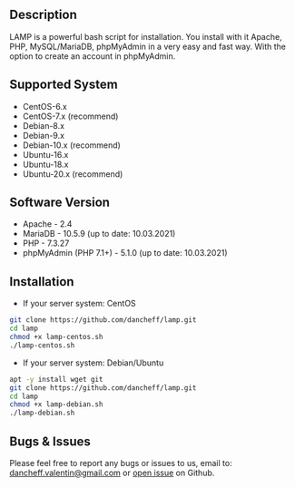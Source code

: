## Description
LAMP is a powerful bash script for installation. You install with it Apache, PHP, MySQL/MariaDB, phpMyAdmin in a very easy and fast way. With the option to create an account in phpMyAdmin.

## Supported System
* CentOS-6.x
* CentOS-7.x (recommend)
* Debian-8.x
* Debian-9.x
* Debian-10.x (recommend)
* Ubuntu-16.x
* Ubuntu-18.x
* Ubuntu-20.x (recommend)

## Software Version
* Apache - 2.4
* MariaDB - 10.5.9 (up to date: 10.03.2021)
* PHP - 7.3.27
* phpMyAdmin (PHP 7.1+) - 5.1.0 (up to date: 10.03.2021)

## Installation
* If your server system: CentOS
```bash
git clone https://github.com/dancheff/lamp.git
cd lamp
chmod +x lamp-centos.sh
./lamp-centos.sh
```
* If your server system: Debian/Ubuntu
```bash
apt -y install wget git
git clone https://github.com/dancheff/lamp.git
cd lamp
chmod +x lamp-debian.sh
./lamp-debian.sh
```
## Bugs & Issues
Please feel free to report any bugs or issues to us, email to: dancheff.valentin@gmail.com or [open issue](http://github.com/dancheff/lamp/issues) on Github.
